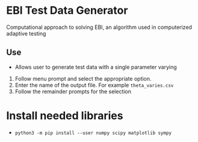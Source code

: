 # EBI Test Data Generator
Computational approach to solving EBI, an algorithm used in computerized adaptive testing

## Use
* Allows user to generate test data with a single parameter varying
1) Follow menu prompt and select the appropriate option.
2) Enter the name of the output file. For example `theta_varies.csv`
3) Follow the remainder prompts for the selection

# Install needed libraries
* `python3 -m pip install --user numpy scipy matplotlib sympy`
